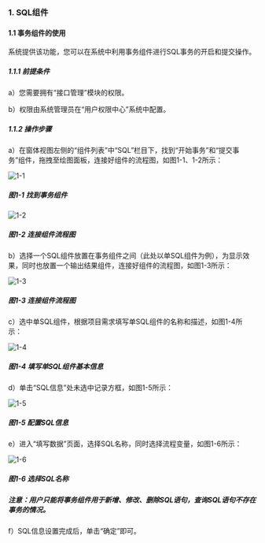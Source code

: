 ### 1. SQL组件

#### 1.1 事务组件的使用

系统提供该功能，您可以在系统中利用事务组件进行SQL事务的开启和提交操作。

##### 1.1.1 前提条件

a）您需要拥有“接口管理”模块的权限。

b）权限由系统管理员在“用户权限中心”系统中配置。

##### 1.1.2 操作步骤

a）在窗体视图左侧的“组件列表”中“SQL”栏目下，找到“开始事务”和“提交事务”组件，拖拽至绘图面板，连接好组件的流程图，如图1-1、1-2所示：

![1-1](https://www.feisuanyz.com/fsimage/zc-image/cz_22_2_4_01.png)

##### 图1-1 找到事务组件

![1-2](https://www.feisuanyz.com/fsimage/zc-image/cz_22_2_4_02.png)

##### 图1-2 连接组件流程图

b）选择一个SQL组件放置在事务组件之间（此处以单SQL组件为例），为显示效果，同时也放置一个输出结果组件，连接好组件的流程图，如图1-3所示：

![1-3](https://www.feisuanyz.com/fsimage/zc-image/cz_22_2_4_03.png)

##### 图1-3 连接组件流程图

c）选中单SQL组件，根据项目需求填写单SQL组件的名称和描述，如图1-4所示：

![1-4](https://www.feisuanyz.com/fsimage/zc-image/cz_22_2_4_05.png)

##### 图1-4 填写单SQL组件基本信息

d）单击“SQL信息”处未选中记录方框，如图1-5所示：

![1-5](https://www.feisuanyz.com/fsimage/zc-image/cz_22_2_4_06.png)

##### 图1-5 配置SQL信息

e）进入“填写数据”页面，选择SQL名称，同时选择流程变量，如图1-6所示：

![1-6](https://www.feisuanyz.com/fsimage/zc-image/cz_22_2_4_04.png)

##### 图1-6 选择SQL名称

##### 注意：用户只能将事务组件用于新增、修改、删除SQL语句，查询SQL语句不存在事务的情况。

f）SQL信息设置完成后，单击“确定”即可。
